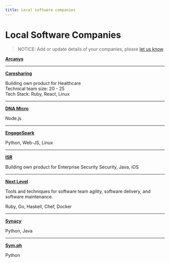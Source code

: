 ```yaml
---
title: Local software companies
---
```


# Local Software Companies

> NOTICE: Add or update details of your companies, please 
> [let us know](contact-us.html).

**[Arcanys](http://arcanys.com)**

***

**[Caresharing](http://caresharing.com)**

Building own product for Healthcare<br />
Technical team size: 20 - 25<br />
Tech Stack: Ruby, React, Linux

***

**[DNA Micro](http://dnamicro.com)**

Node.js

***

**[EngageSpark](http://engagespark.com)**

Python, Web-JS, Linux

***

**[ISR](http://www.isrus.com/)**

Building own product for Enterprise Security
Security, Java, iOS

***

**[Next Level](http://nlevel.io)**

Tools and techniques for software team agility, software delivery, and software maintenance.

Ruby, Go, Haskell, Chef, Docker

***

**[Synacy](http://synacy.com)**

Python, Java

***

**[Sym.ph](http://sym.ph)**

Python
